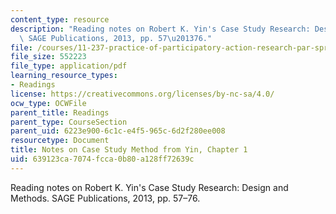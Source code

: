 ```yaml
---
content_type: resource
description: "Reading notes on Robert K. Yin's Case Study Research: Design and Methods.\
  \ SAGE Publications, 2013, pp. 57\u201376."
file: /courses/11-237-practice-of-participatory-action-research-par-spring-2016/639123ca7074fcca0b80a128ff72639c_MIT11_237S16_YinNotes.pdf
file_size: 552223
file_type: application/pdf
learning_resource_types:
- Readings
license: https://creativecommons.org/licenses/by-nc-sa/4.0/
ocw_type: OCWFile
parent_title: Readings
parent_type: CourseSection
parent_uid: 6223e900-6c1c-e4f5-965c-6d2f280ee008
resourcetype: Document
title: Notes on Case Study Method from Yin, Chapter 1
uid: 639123ca-7074-fcca-0b80-a128ff72639c
---
```

Reading notes on Robert K. Yin's Case Study Research: Design and Methods. SAGE Publications, 2013, pp. 57–76.